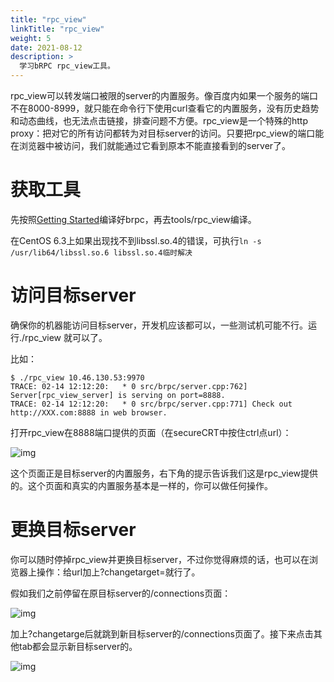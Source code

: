```yaml
---
title: "rpc_view"
linkTitle: "rpc_view"
weight: 5
date: 2021-08-12
description: >
  学习bRPC rpc_view工具。
---
```

rpc_view可以转发端口被限的server的内置服务。像百度内如果一个服务的端口不在8000-8999，就只能在命令行下使用curl查看它的内置服务，没有历史趋势和动态曲线，也无法点击链接，排查问题不方便。rpc_view是一个特殊的http proxy：把对它的所有访问都转为对目标server的访问。只要把rpc_view的端口能在浏览器中被访问，我们就能通过它看到原本不能直接看到的server了。

# 获取工具

先按照[Getting Started](../../getting_started/)编译好brpc，再去tools/rpc_view编译。

在CentOS 6.3上如果出现找不到libssl.so.4的错误，可执行`ln -s /usr/lib64/libssl.so.6 libssl.so.4临时解决`

# 访问目标server

确保你的机器能访问目标server，开发机应该都可以，一些测试机可能不行。运行./rpc_view <server-address>就可以了。

比如：

```
$ ./rpc_view 10.46.130.53:9970
TRACE: 02-14 12:12:20:   * 0 src/brpc/server.cpp:762] Server[rpc_view_server] is serving on port=8888.
TRACE: 02-14 12:12:20:   * 0 src/brpc/server.cpp:771] Check out http://XXX.com:8888 in web browser.
```

打开rpc_view在8888端口提供的页面（在secureCRT中按住ctrl点url）：

![img](/images/docs/rpc_view_1.png)

这个页面正是目标server的内置服务，右下角的提示告诉我们这是rpc_view提供的。这个页面和真实的内置服务基本是一样的，你可以做任何操作。

# 更换目标server

你可以随时停掉rpc_view并更换目标server，不过你觉得麻烦的话，也可以在浏览器上操作：给url加上?changetarget=<new-server-address>就行了。

假如我们之前停留在原目标server的/connections页面：

![img](/images/docs/rpc_view_2.png)

加上?changetarge后就跳到新目标server的/connections页面了。接下来点击其他tab都会显示新目标server的。

![img](/images/docs/rpc_view_3.png)